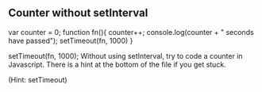 ## Counter without setInterval
var counter = 0;
function fn(){
  counter++;
  console.log(counter + " seconds have passed");
  setTimeout(fn, 1000)
}



setTimeout(fn, 1000);
Without using setInterval, try to code a counter in Javascript. There is a hint at the bottom of the file if you get stuck.








































































(Hint: setTimeout)
